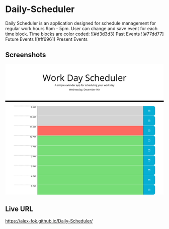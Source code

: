 # Daily-Scheduler
Daily Scheduler is an application designed for schedule management for regular work hours 9am - 5pm. User can change and save event for each time block. Time blocks are color coded:
![#d3d3d3] Past Events
![#77dd77] Future Events
![#ff6961] Present Events

## Screenshots
![Main Page](./screenshots/main.png)

## Live URL
https://alex-fok.github.io/Daily-Scheduler/